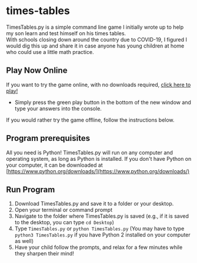 # times-tables

TimesTables.py is a simple command line game I initially wrote up to help my son learn and test himself on his times tables.  
With schools closing down around the country due to COVID-19, I figured I would dig this up and share it in case anyone has young children at home who could use a little math practice.

## Play Now Online

If you want to try the game online, with no downloads required, [click here to play!](https://repl.it/@elcocodrilo/times-tables?embed=1&output=1)

- Simply press the green play button in the bottom of the new window and type your answers into the console.

If you would rather try the game offline, follow the instructions below.

## Program prerequisites

All you need is Python!
TimesTables.py will run on any computer and operating system, as long as Python is installed.
If you don't have Python on your computer, it can be downloaded at [https://www.python.org/downloads/](https://www.python.org/downloads/)

## Run Program

1. Download TimesTables.py and save it to a folder or your desktop.
2. Open your terminal or command prompt
3. Navigate to the folder where TimesTables.py is saved (e.g., if it is saved to the desktop, you can type `cd Desktop`)
4. Type `TimesTables.py` or `python TimesTables.py` (You may have to type `python3 TimesTables.py` if you have Python 2 installed on your computer as well)
5. Have your child follow the prompts, and relax for a few minutes while they sharpen their mind!
